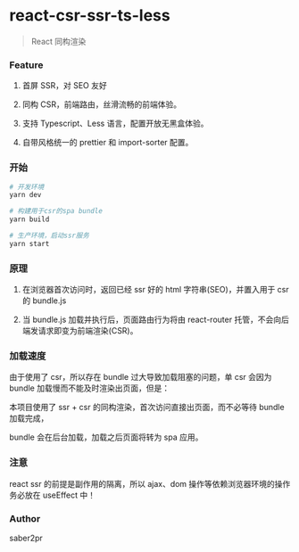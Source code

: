 # react-csr-ssr-ts-less

> React 同构渲染

### Feature

1. 首屏 SSR，对 SEO 友好

2. 同构 CSR，前端路由，丝滑流畅的前端体验。

3. 支持 Typescript、Less 语言，配置开放无黑盒体验。

4. 自带风格统一的 prettier 和 import-sorter 配置。

### 开始

```bash
# 开发环境
yarn dev

# 构建用于csr的spa bundle
yarn build

# 生产环境，启动ssr服务
yarn start
```

### 原理

1. 在浏览器首次访问时，返回已经 ssr 好的 html 字符串(SEO)，并置入用于 csr 的 bundle.js

2. 当 bundle.js 加载并执行后，页面路由行为将由 react-router 托管，不会向后端发请求即变为前端渲染(CSR)。

### 加载速度

由于使用了 csr，所以存在 bundle 过大导致加载阻塞的问题，单 csr 会因为 bundle 加载慢而不能及时渲染出页面，但是：

本项目使用了 ssr + csr 的同构渲染，首次访问直接出页面，而不必等待 bundle 加载完成，

bundle 会在后台加载，加载之后页面将转为 spa 应用。

### 注意

react ssr 的前提是副作用的隔离，所以 ajax、dom 操作等依赖浏览器环境的操作务必放在 useEffect 中！

### Author

saber2pr
